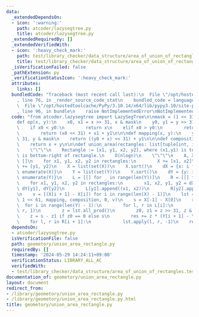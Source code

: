 ```yaml
---
data:
  _extendedDependsOn:
  - icon: ':warning:'
    path: atcoder/lazysegtree.py
    title: atcoder/lazysegtree.py
  _extendedRequiredBy: []
  _extendedVerifiedWith:
  - icon: ':heavy_check_mark:'
    path: test/library_checker/data_structure/area_of_union_of_rectangles.test.py
    title: test/library_checker/data_structure/area_of_union_of_rectangles.test.py
  _isVerificationFailed: false
  _pathExtension: py
  _verificationStatusIcon: ':heavy_check_mark:'
  attributes:
    links: []
  bundledCode: "Traceback (most recent call last):\n  File \"/opt/hostedtoolcache/PyPy/3.10.14/x64/lib/pypy3.10/site-packages/onlinejudge_verify/documentation/build.py\"\
    , line 76, in _render_source_code_stat\n    bundled_code = language.bundle(\n\
    \  File \"/opt/hostedtoolcache/PyPy/3.10.14/x64/lib/pypy3.10/site-packages/onlinejudge_verify/languages/python.py\"\
    , line 96, in bundle\n    raise NotImplementedError\nNotImplementedError\n"
  code: "from atcoder.lazysegtree import LazySegTree\n\nmask = (1 << 31) - 1\n\n\n\
    def op(x, y):\n    x0, x1 = x >> 31, x & mask\n    y0, y1 = y >> 31, y & mask\n\
    \    if x0 < y0:\n        return x\n    elif x0 > y0:\n        return y\n    else:\n\
    \        return (x0 << 31) + x1 + y1\n\n\ndef mapping(x, y):\n    y0, y1 = y >>\
    \ 31, y & mask\n    return ((y0 + x) << 31) + y1\n\n\ndef composition(x, y):\n\
    \    return x + y\n\n\ndef union_area(rectangles: list[tuple[int, int, int, int]]):\n\
    \    \"\"\"\n    Rectangle := [x1, y1, x2, y2], where (x1,y1) is top-left, (x2,y2)\
    \ is bottom-right of rectangle.\n    O(nlogn)\n    \"\"\"\n    A, X, Y = [], [],\
    \ []\n    for x1, y1, x2, y2 in rectangles:\n        X += [x1, x2]\n        Y\
    \ += [y1, y2]\n    X = list(set(X))\n    X.sort()\n    dX = {x: i for i, x in\
    \ enumerate(X)}\n    Y = list(set(Y))\n    Y.sort()\n    dY = {y: i for i, y in\
    \ enumerate(Y)}\n    L = [[] for _ in range(len(Y))]\n    R = [[] for _ in range(len(Y))]\n\
    \    for x1, y1, x2, y2 in rectangles:\n        x1, x2, y1, y2 = dX[x1], dX[x2],\
    \ dY[y1], dY[y2]\n        L[y1].append((x1, x2))\n        R[y2].append((x1, x2))\n\
    \n    v = [(X[i + 1] - X[i]) for i in range(len(X) - 1)]\n    lst = LazySegTree(op,\
    \ 1 << 61, mapping, composition, 0, v)\n    s = X[-1] - X[0]\n    res = 0\n  \
    \  for i in range(len(Y) - 1):\n        for l, r in L[i]:\n            lst.apply(l,\
    \ r, 1)\n        z = lst.all_prod()\n        z0, z1 = z >> 31, z & mask\n    \
    \    z = s - z1 if z0 == 0 else s\n        res += z * (Y[i + 1] - Y[i])\n    \
    \    for l, r in R[i + 1]:\n            lst.apply(l, r, -1)\n    return res\n"
  dependsOn:
  - atcoder/lazysegtree.py
  isVerificationFile: false
  path: geometory/union_area_rectangle.py
  requiredBy: []
  timestamp: '2024-05-29 14:24:11+09:00'
  verificationStatus: LIBRARY_ALL_AC
  verifiedWith:
  - test/library_checker/data_structure/area_of_union_of_rectangles.test.py
documentation_of: geometory/union_area_rectangle.py
layout: document
redirect_from:
- /library/geometory/union_area_rectangle.py
- /library/geometory/union_area_rectangle.py.html
title: geometory/union_area_rectangle.py
---
```


